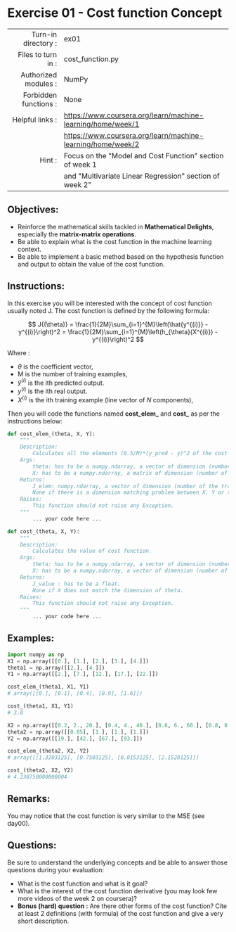 # Exercise 01 - Cost function Concept

|                         |                     |
| -----------------------:| ------------------  |
|   Turn-in directory :   |  ex01               |
|   Files to turn in :    |  cost_function.py   |
|   Authorized modules :  |  NumPy              |
|   Forbidden functions : |  None               |
|   Helpful links :       |  https://www.coursera.org/learn/machine-learning/home/week/1 |
|                         | https://www.coursera.org/learn/machine-learning/home/week/2 |
|   Hint :                |  Focus on the "Model and Cost Function" section of week 1 |
|                         | and "Multivariate Linear Regression" section of week 2"|

## Objectives:

* Reinforce the mathematical skills tackled in **Mathematical Delights**, especially the __matrix-matrix operations__.
* Be able to explain what is the cost function in the machine learning context.
* Be able to implement a basic method based on the hypothesis function and output to obtain the value of the cost function.


## Instructions:

In this exercise you will be interested with the concept of cost function usually noted J. The cost function is defined by the following formula:

$$
J{(\theta)} = \frac{1}{2M}\sum_{i=1}^{M}\left(\hat{y^{(i)}} - y^{(i)}\right)^2 = \frac{1}{2M}\sum_{i=1}^{M}\left(h_{\theta}(X^{(i)}) - y^{(i)}\right)^2
$$

Where :
* $\theta$ is the coefficient vector,
* M is the number of training examples,
* $\hat{y}^{(i)}$ is the ith predicted output.
* $y^{(i)}$ is the ith real output.
* $X^{(i)}$ is the ith training example (line vector of $N$ components),

Then you will code the functions named __cost_elem\___ and __cost\___ as per the instructions below:
``` python
def cost_elem_(theta, X, Y):
	"""
	Description:
		Calculates all the elements (0.5/M)*(y_pred - y)^2 of the cost function.
	Args:
		theta: has to be a numpy.ndarray, a vector of dimension (number of features + 1, 1).
		X: has to be a numpy.ndarray, a matrix of dimension (number of training examples, number of features).
	Returns:
		J_elem: numpy.ndarray, a vector of dimension (number of the training examples,1).
		None if there is a dimension matching problem between X, Y or theta.
	Raises:
		This function should not raise any Exception.
	"""
		... your code here ...

def cost_(theta, X, Y):
	"""
	Description:
		Calculates the value of cost function.
	Args:
		theta: has to be a numpy.ndarray, a vector of dimension (number of features + 1, 1).
		X: has to be a numpy.ndarray, a vector of dimension (number of training examples, number of features).
	Returns:
		J_value : has to be a float.
		None if X does not match the dimension of theta.
	Raises:
		This function should not raise any Exception.
	"""
		... your code here ...
```


## Examples:

```python
import numpy as np
X1 = np.array([[0.], [1.], [2.], [3.], [4.]])
theta1 = np.array([[2.], [4.]])
Y1 = np.array([[2.], [7.], [12.], [17.], [22.]])

cost_elem_(theta1, X1, Y1)
# array([[0.], [0.1], [0.4], [0.9], [1.6]])

cost_(theta1, X1, Y1)
# 3.0

X2 = np.array([[0.2, 2., 20.], [0.4, 4., 40.], [0.6, 6., 60.], [0.8, 8., 80.]])
theta2 = np.array([[0.05], [1.], [1.], [1.]])
Y2 = np.array([[19.], [42.], [67.], [93.]])

cost_elem_(theta2, X2, Y2)
# array([[1.3203125], [0.7503125], [0.0153125], [2.1528125]])

cost_(theta2, X2, Y2)
# 4.238750000000004
```


## Remarks:

You may notice that the cost function is very similar to the MSE (see day00).


## Questions:

Be sure to understand the underlying concepts and be able to answer those questions during your evaluation:
* What is the cost function and what is it goal?
* What is the interest of the cost function derivative (you may look few more videos of the week 2 on coursera)?
* **Bonus (hard) question :** Are there other forms of the cost function? Cite at least 2 definitions (with formula) of the cost function and give a very short description.

